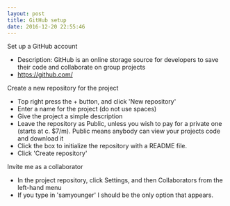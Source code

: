 ```yaml
---
layout: post
title: GitHub setup
date: 2016-12-20 22:55:46
---
```



<div>Set up a GitHub account</div>

* Description: GitHub is an online storage source for developers to save their code and collaborate on group projects
* https://github.com/

Create a new repository for the project

* Top right press the + button, and click 'New repository'
* Enter a name for the project (do not use spaces)
* Give the project a simple description
* Leave the repository as Public, unless you wish to pay for a private one (starts at c. $7/m). Public means anybody can view your projects code and download it
* Click the box to initialize the repository with a README file.
* Click 'Create repository'

Invite me as a collaborator

* In the project repository, click Settings, and then Collaborators from the left-hand menu
* If you type in 'samyounger' I should be the only option that appears.